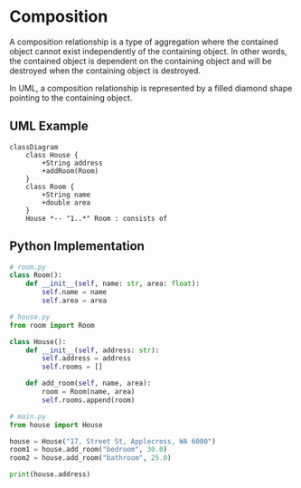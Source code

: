 # Composition

A composition relationship is a type of aggregation where the contained object cannot exist independently of the containing object. In other words, the contained object is dependent on the containing object and will be destroyed when the containing object is destroyed.

In UML, a composition relationship is represented by a filled diamond shape pointing to the containing object.

## UML Example

```mermaid
classDiagram
    class House {
        +String address
        +addRoom(Room)
    }
    class Room {
        +String name
        +double area
    }
    House *-- "1..*" Room : consists of

```

## Python Implementation

```python
# room.py
class Room():
    def __init__(self, name: str, area: float):
        self.name = name
        self.area = area

# house.py
from room import Room

class House():
    def __init__(self, address: str):
        self.address = address
        self.rooms = []

    def add_room(self, name, area):
        room = Room(name, area)
        self.rooms.append(room)

# main.py
from house import House

house = House("17, Street St, Applecross, WA 6000")
room1 = house.add_room("bedroom", 30.0)
room2 = house.add_room("bathroom", 25.0)

print(house.address)
```
